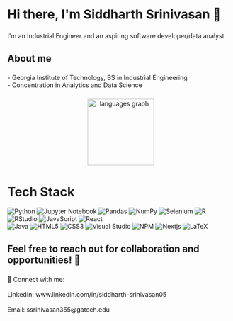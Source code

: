 <h1 align="left">Hi there, I'm Siddharth Srinivasan 👋</h1>

###

<p align="left">I'm an Industrial Engineer and an aspiring software developer/data analyst. </p>

###

<h2 align="left">About me</h2>

###

<p align="left">- Georgia Institute of Technology, BS in Industrial Engineering<br>- Concentration in Analytics and Data Science</p>

###

<div align="center">
  <img src="https://github-readme-stats.vercel.app/api/top-langs?username=SidSrinivasan05&locale=en&hide_title=false&layout=compact&card_width=320&langs_count=5&theme=dracula&hide_border=false&order=2" 
  height="150" alt="languages graph"  />
</div>

###
<!-- <h2 align="left">I code with . . .</h2>  -->

###

# Tech Stack
![Python](https://img.shields.io/badge/python-3670A0?style=for-the-badge&logo=python&logoColor=ffdd54)
![Jupyter Notebook](https://img.shields.io/badge/jupyter-%23FA0F00.svg?style=for-the-badge&logo=jupyter&logoColor=white)
![Pandas](https://img.shields.io/badge/pandas-%23150458.svg?style=for-the-badge&logo=pandas&logoColor=white)
![NumPy](https://img.shields.io/badge/numpy-%23013243.svg?style=for-the-badge&logo=numpy&logoColor=white)
![Selenium](https://img.shields.io/badge/-selenium-%43B02A?style=for-the-badge&logo=selenium&logoColor=white)
![R](https://img.shields.io/badge/r-%23276DC3.svg?style=for-the-badge&logo=r&logoColor=white)
![RStudio](https://img.shields.io/badge/RStudio-4285F4?style=for-the-badge&logo=rstudio&logoColor=white)
![JavaScript](https://img.shields.io/badge/JavaScript-FF5722?style=for-the-badge&logo=JavaScript&logoColor=white)
![React](https://img.shields.io/badge/react-%23006f5c.svg?style=for-the-badge&logo=react&logoColor=FF6719)<br/>
![Java](https://img.shields.io/badge/java-%23ED8B00.svg?style=for-the-badge&logo=openjdk&logoColor=white)
![HTML5](https://img.shields.io/badge/html5-%2338B2AC.svg?style=for-the-badge&logo=html5&logoColor=white)
![CSS3](https://img.shields.io/badge/css3-%231572B6.svg?style=for-the-badge&logo=css3&logoColor=white)
![Visual Studio](https://img.shields.io/badge/Visual%20Studio-5C2D91.svg?style=for-the-badge&logo=visual-studio&logoColor=white)
![NPM](https://img.shields.io/badge/NPM-%23CB3837.svg?style=for-the-badge&logo=npm&logoColor=white)
![Nextjs](https://img.shields.io/badge/Next-002E3B?style=for-the-badge&logo=nextdotjs&logoColor=#00DC82)
![LaTeX](https://img.shields.io/badge/latex-%23008080.svg?style=for-the-badge&logo=latex&logoColor=white)

<!-- ![Bootstrap](https://img.shields.io/badge/bootstrap-%238511FA.svg?style=for-the-badge&logo=bootstrap&logoColor=white)<br/> -->
<!-- ![AWS](https://img.shields.io/badge/Amazon_AWS-232F3E?style=for-the-badge&logo=amazon-aws&logoColor=white) -->
<!-- ![Azure](https://img.shields.io/badge/Microsoft_Azure-0078D4?style=for-the-badge&logo=microsoft-azure&logoColor=white) -->
<!-- ![Firebase](https://img.shields.io/badge/firebase-ffca28?style=for-the-badge&logo=firebase&logoColor=black) -->

<!-- ![TailwindCSS](https://img.shields.io/badge/tailwindcss-%2338B2AC.svg?style=for-the-badge&logo=tailwind-css&logoColor=white) -->
<!-- ![Figma](https://img.shields.io/badge/figma-%23F24E1E.svg?style=for-the-badge&logo=figma&logoColor=white) -->
<!-- ![Notion](https://img.shields.io/badge/Notion-7D4698?style=for-the-badge&logo=Notion-Browser&logoColor=white) -->
<!-- ![JWT](https://img.shields.io/badge/JWT-black?style=for-the-badge&logo=JSON%20web%20tokens) -->
<!-- ![Xcode](https://img.shields.io/badge/Xcode-007ACC?style=for-the-badge&logo=Xcode&logoColor=white)<br/> -->
<!-- ![Replit](https://img.shields.io/badge/Replit-DD1200?style=for-the-badge&logo=Replit&logoColor=white) -->

<!-- ![Swift](https://img.shields.io/badge/swift-F54A2A?style=for-the-badge&logo=swift&logoColor=white) -->
<!-- ![iOS](https://img.shields.io/badge/iOS-000000?style=for-the-badge&logo=ios&logoColor=white) -->
<!-- ![Confluence](https://img.shields.io/badge/confluence-%23172BF4.svg?style=for-the-badge&logo=confluence&logoColor=white)<br/> -->
<!-- ![Jira](https://img.shields.io/badge/jira-%230A0FFF.svg?style=for-the-badge&logo=jira&logoColor=white) -->
<!-- ![Postman](https://img.shields.io/badge/Postman-FF6C37?style=for-the-badge&logo=postman&logoColor=white) -->


###

<h2 align="left">Feel free to reach out for collaboration and opportunities! 🌟</h2>

###

<p align="left">🔗 Connect with me:<br><br>LinkedIn: www.linkedin.com/in/siddharth-srinivasan05<br><br>Email: ssrinivasan355@gatech.edu</p>

###
